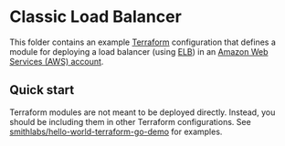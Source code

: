 # Classic Load Balancer 

This folder contains an example [Terraform](https://www.terraform.io/) configuration that defines a module for 
deploying a load balancer (using [ELB](https://aws.amazon.com/elasticloadbalancing/)) in an 
[Amazon Web Services (AWS) account](http://aws.amazon.com/).

## Quick start

Terraform modules are not meant to be deployed directly. Instead, you should be including them in other Terraform 
configurations. See [smithlabs/hello-world-terraform-go-demo](https://github.com/smithlabs/hello-world-terraform-go-demo)
for examples.
